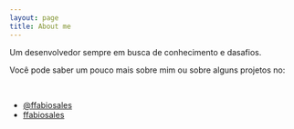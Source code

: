 ```yaml
---
layout: page
title: About me
---
```


<p style="display:none" class="message">
  
</p>

Um desenvolvedor sempre em busca de conhecimento e dasafios. 

Você pode saber um pouco mais sobre mim ou sobre alguns projetos no:

<br />

* [@ffabiosales](http://twitter.com/ffabiosales)
* [ffabiosales](http://github.com/ffabiosales)
